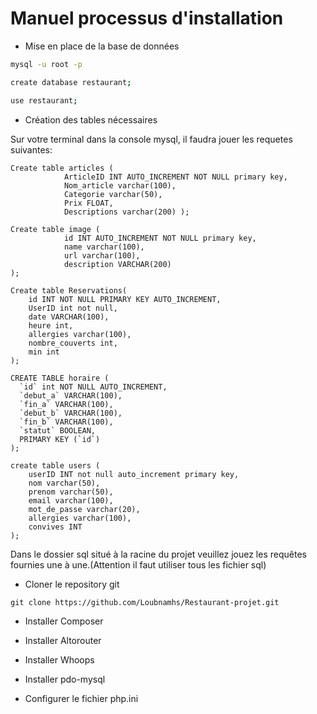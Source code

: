 # Manuel processus d'installation

- Mise en place de la base de données

```bash
mysql -u root -p
```

```bash
create database restaurant;
```

```bash
use restaurant;
```

- Création des tables nécessaires

Sur votre terminal dans la console mysql, il faudra jouer les requetes suivantes:

```
Create table articles (
            ArticleID INT AUTO_INCREMENT NOT NULL primary key,
            Nom_article varchar(100),
            Categorie varchar(50),
            Prix FLOAT,
            Descriptions varchar(200) );
```

```
Create table image (
            id INT AUTO_INCREMENT NOT NULL primary key,
            name varchar(100),
            url varchar(100),
            description VARCHAR(200)
);
```

```
Create table Reservations(
    id INT NOT NULL PRIMARY KEY AUTO_INCREMENT,
    UserID int not null,
    date VARCHAR(100),
    heure int,
    allergies varchar(100),
    nombre_couverts int,
    min int
);

```



```
CREATE TABLE horaire (
  `id` int NOT NULL AUTO_INCREMENT,
  `debut_a` VARCHAR(100),
  `fin_a` VARCHAR(100),
  `debut_b` VARCHAR(100),
  `fin_b` VARCHAR(100),
  `statut` BOOLEAN,
  PRIMARY KEY (`id`)
);
```

```
create table users ( 
    userID INT not null auto_increment primary key, 
    nom varchar(50),
    prenom varchar(50),
    email varchar(100), 
    mot_de_passe varchar(20), 
    allergies varchar(100),
    convives INT
);
```

Dans le dossier sql situé à la racine du projet veuillez jouez les requêtes fournies une à une.(Attention il faut utiliser tous les fichier sql)


- Cloner le repository git

```
git clone https://github.com/Loubnamhs/Restaurant-projet.git
```

- Installer Composer

- Installer Altorouter

- Installer Whoops

- Installer pdo-mysql

- Configurer le fichier php.ini


